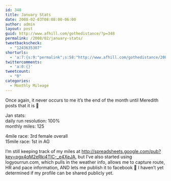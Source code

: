 ```yaml
---
id: 348
title: January Stats
date: 2008-02-03T08:08:00-06:00
author: admin
layout: post
guid: http://www.afhill.com/gothedistance/?p=348
permalink: /2008/02/january-stats/
tweetbackscheck:
  - "1243635307"
shorturls:
  - 'a:7:{s:9:"permalink";s:58:"http://www.afhill.com/gothedistance/2008/02/january-stats/";s:7:"tinyurl";s:25:"http://tinyurl.com/razx7z";s:4:"isgd";s:17:"http://is.gd/zJZh";s:5:"bitly";s:20:"http://bit.ly/15Qvf7";s:5:"snipr";s:22:"http://snipr.com/hzu1u";s:5:"snurl";s:22:"http://snurl.com/hzu1u";s:7:"snipurl";s:24:"http://snipurl.com/hzu1u";}'
twittercomments:
  - 'a:0:{}'
tweetcount:
  - "0"
categories:
  - Monthly Mileage
---
```

Once again, it never occurs to me it&#8217;s the end of the month until Meredith posts that it is 🙂

Jan stats:  
daily run resolution: 100%  
monthly miles: 125

4mile race: 3rd female overall  
15mile race: 1st in AG

I&#8217;m still keeping track of my miles at http://spreadsheets.google.com/pub?key=pgx4qM2eRki4TlC-_e4XeJA, but I&#8217;ve also started using logyourrun.com, which pulls in the weather info, allows me to capture route, HR and pace information, AND lets me publish it to facebook 🙂 I haven&#8217;t yet determined if my profile can be shared publicly yet.